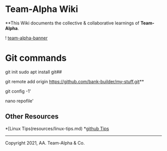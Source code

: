 # Team-Alpha Wiki
**This Wiki documents the collective & collaborative learnings of **Team-Alpha**.

! [team-alpha-banner](wiki/resources/team-banner.jpg)


# Git commands 
 git init
 sudo apt install git##
 
 git remote add origin https://github.com/bank-builder/my-stuff.git**
 
 git config -1'
  
 nano repofile'
   
## Other Resources
*[Linux Tips(resources/linux-tips.md)
*[github Tips](resources/git-tips.md)

---
Copyright 2021, AA. Team-Alpha & Co. 

